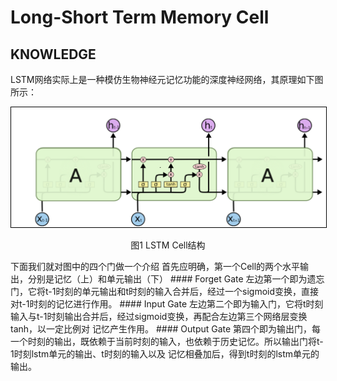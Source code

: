 # Long-Short Term Memory Cell
## KNOWLEDGE
LSTM网络实际上是一种模仿生物神经元记忆功能的深度神经网络，其原理如下图所示：  
<div align="center">
<img style="flex-grow:1; flex-shrink:1; border: 1px solid black;" src="./lstmcell.png" width="900" alt="cluster" />
</div>
<p align="center">图1 LSTM Cell结构</p>  
下面我们就对图中的四个门做一个介绍  
首先应明确，第一个Cell的两个水平输出，分别是记忆（上）和单元输出（下）
#### Forget Gate
左边第一个即为遗忘门，它将t-1时刻的单元输出和t时刻的输入合并后，经过一个sigmoid变换，直接对t-1时刻的记忆进行作用。
#### Input Gate
左边第二个即为输入门，它将t时刻输入与t-1时刻输出合并后，经过sigmoid变换，再配合左边第三个网络层变换tanh，以一定比例对  
记忆产生作用。
#### Output Gate
第四个即为输出门，每一个时刻的输出，既依赖于当前时刻的输入，也依赖于历史记忆。所以输出门将t-1时刻lstm单元的输出、t时刻的输入以及  
记忆相叠加后，得到t时刻的lstm单元的输出。
